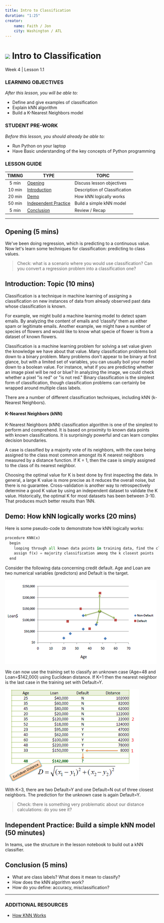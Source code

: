 ```yaml
---
title: Intro to Classification
duration: "1:25"
creator:
    name: Faith / Jon
    city: Washington / ATL
---
```


# ![](https://ga-dash.s3.amazonaws.com/production/assets/logo-9f88ae6c9c3871690e33280fcf557f33.png) Intro to Classification
Week 4 | Lesson 1.1


### LEARNING OBJECTIVES
*After this lesson, you will be able to:*
- Define and give examples of classification
- Explain kNN algorithm
- Build a K-Nearest Neighbors model


### STUDENT PRE-WORK
*Before this lesson, you should already be able to:*
- Run Python on your laptop
- Have Basic understanding of the key concepts of Python programming


### LESSON GUIDE
| TIMING  | TYPE  | TOPIC  |
|:-:|---|---|
| 5 min  | [Opening](#opening)  | Discuss lesson objectives |
| 10 min  | [Introduction](#introduction)   | Description of Classification  |
| 20 min  | [Demo](#demo)  | How kNN logically works   |
| 50 min  | [Independent Practice](#ind-practice)  |  Build a simple kNN model  |
| 5 min  | [Conclusion](#conclusion)  | Review / Recap |

---

<a name="opening"></a>
## Opening (5 mins)

We've been doing regression, which is predicting to a continuous value. Now let's learn some techniques for classification: predicting to class values.

> Check: what is a scenario where you would use classification? Can you convert a regression problem into a classification one?


<a name="introduction"></a>
## Introduction: Topic (10 mins)

Classification is a technique in machine learning of assigning a classification on new instances of data from already observed past data whose classification is known. 

For example, we might build a machine learning model to detect spam emails. By analyzing the content of emails and ‘classify’ them as either spam or legitimate emails. Another example, we might have a number of species of flowers and would like to know what specie of flower is from a dataset of known flowers.

Classification is a machine learning problem for solving a set value given the knowledge we have about that value. Many classification problems boil down to a binary problem. Many problems don't appear to be binary at first glance, but with a limited set of variables, you can usually boil your model down to a boolean value. For instance, what if you are predicting whether an image pixel will be red or blue? In analyzing the image, we could check whether a pixel "is red" or "is not red." Binary classification is the simplest form of classification, though classification problems can certainly be wrapped around multiple class labels.

There are a number of different classification techniques, including kNN (k-Nearest Neighbors).

#### K-Nearest Neighbors (kNN)

K-Nearest Neighbors (kNN) classification algorithm is one of the simplest to perform and comprehend. It is based on proximity to known data points with known classifications. It is surprisingly powerful and can learn complex decision boundaries.

A case is classified by a majority vote of its neighbors, with the case being assigned to the class most common amongst its K nearest neighbors measured by a distance function. If K = 1, then the case is simply assigned to the class of its nearest neighbor.

Choosing the optimal value for K is best done by first inspecting the data. In general, a large K value is more precise as it reduces the overall noise, but there is no guarantee. Cross-validation is another way to retrospectively determine a good K value by using an independent dataset to validate the K value. Historically, the optimal K for most datasets has been between 3-10. That produces much better results than 1NN.

<a name="demo"></a>
## Demo: How kNN logically works (20 mins)

Here is some pseudo-code to demonstrate how kNN logically works:

```python
procedure KNN(x)
  begin
    looping through all known data points in training data, find the closest k points to x
    assign f(x) = majority classification among the k closest points
  end
```

Consider the following data concerning credit default. Age and Loan are two numerical variables (predictors) and Default is the target.

![](./assets/images/graph1.png)


We can now use the training set to classify an unknown case (Age=48 and Loan=$142,000) using Euclidean distance. If K=1 then the nearest neighbor is the last case in the training set with Default=Y.


![](./assets/images/graph.week.4class1-2.png)

With K=3, there are two Default=Y and one Default=N out of three closest neighbors. The prediction for the unknown case is again Default=Y.

> Check: there is something very problematic about our distance calculations: do you see it?


<a name="ind-practice"></a>
## Independent Practice: Build a simple kNN model  (50 minutes)

In teams, use the structure in the lesson notebook to build out a kNN classifier.

<a name="conclusion"></a>
## Conclusion (5 mins)
- What are class labels? What does it mean to classify?
- How does the kNN algorithm work?
- How do you define: accuracy, misclassification?

***

### ADDITIONAL RESOURCES

- [How KNN Works](https://saravananthirumuruganathan.wordpress.com/2010/05/17/a-detailed-introduction-to-k-nearest-neighbor-knn-algorithm/)
